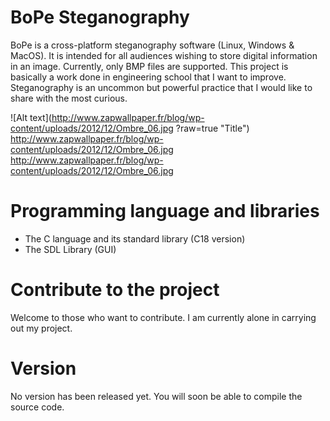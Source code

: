 # BoPe Steganography

BoPe is a cross-platform steganography software (Linux, Windows & MacOS). It is intended for all audiences wishing to store digital information in an image. Currently, only BMP files are supported.
This project is basically a work done in engineering school that I want to improve. Steganography is an uncommon but powerful practice that I would like to share with the most curious.

![Alt text](http://www.zapwallpaper.fr/blog/wp-content/uploads/2012/12/Ombre_06.jpg
?raw=true "Title")
http://www.zapwallpaper.fr/blog/wp-content/uploads/2012/12/Ombre_06.jpg
http://www.zapwallpaper.fr/blog/wp-content/uploads/2012/12/Ombre_06.jpg

# Programming language and libraries
- The C language and its standard library (C18 version)
- The SDL Library (GUI)

# Contribute to the project
Welcome to those who want to contribute. I am currently alone in carrying out my project.

# Version
No version has been released yet. You will soon be able to compile the source code.
